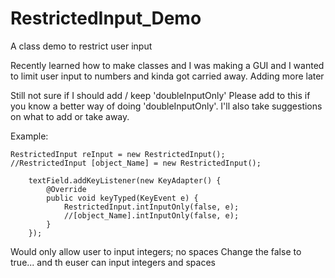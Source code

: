 # RestrictedInput_Demo
A class demo to restrict user input

Recently learned how to make classes and I was making a GUI and I wanted to limit user input to numbers and kinda got carried away.
Adding more later

Still not sure if I should add / keep 'doubleInputOnly'
Please add to this if you know a better way of doing 'doubleInputOnly'.
I'll also take suggestions on what to add or take away.

Example:

    RestrictedInput reInput = new RestrictedInput();
    //RestrictedInput [object_Name] = new RestrictedInput();
    
		textField.addKeyListener(new KeyAdapter() {
			@Override
			public void keyTyped(KeyEvent e) {
				RestrictedInput.intInputOnly(false, e);
				//[object_Name].intInputOnly(false, e);
			}
		});
    
Would only allow user to input integers; no spaces
Change the false to true... and th euser can input integers and spaces
